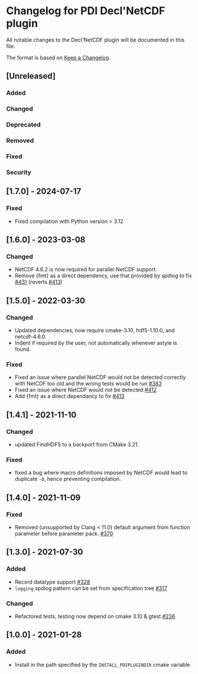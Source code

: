 # Changelog for PDI Decl'NetCDF plugin
All notable changes to the Decl'NetCDF plugin will be documented in this file.

The format is based on [Keep a Changelog](https://keepachangelog.com/en/1.0.0/).


## [Unreleased]

### Added

### Changed

### Deprecated

### Removed

### Fixed

### Security


## [1.7.0] - 2024-07-17

### Fixed
* Fixed compilation with Python version > 3.12


## [1.6.0] - 2023-03-08

### Changed
* NetCDF 4.6.2 is now required for parallel NetCDF support.
* Remove {fmt} as a direct dependency, use that provided by spdlog to fix
  [#431](https://gitlab.maisondelasimulation.fr/pdidev/pdi/-/issues/431)
  (reverts
  [#413](https://gitlab.maisondelasimulation.fr/pdidev/pdi/-/issues/413))


## [1.5.0] - 2022-03-30

### Changed
* Updated dependencies, now require cmake-3.10, hdf5-1.10.0, and netcdf-4.6.0.
* Indent if required by the user, not automatically whenever astyle is found.

### Fixed
* Fixed an issue where parallel NetCDF would not be detected correctly with
  NetCDF too old and the wrong tests would be run
  [#383](https://gitlab.maisondelasimulation.fr/pdidev/pdi/-/issues/383)
* Fixed an issue where NetCDF would not be detected
  [#412](https://gitlab.maisondelasimulation.fr/pdidev/pdi/-/issues/412)
* Add {fmt} as a direct dependancy to fix
  [#413](https://gitlab.maisondelasimulation.fr/pdidev/pdi/-/issues/413)


## [1.4.1] - 2021-11-10

### Changed
* updated FindHDF5 to a backport from CMake 3.21.

### Fixed
* fixed a bug where macro definitions imposed by NetCDF would lead to duplicate
  `-D`, hence preventing compilation.


## [1.4.0] - 2021-11-09

### Fixed
* Removed (unsupported by Clang < 11.0) default argument from function parameter
  before parameter pack.
  [#370](https://gitlab.maisondelasimulation.fr/pdidev/pdi/-/issues/370)


## [1.3.0] - 2021-07-30

### Added
* Record datatype support
  [#328](https://gitlab.maisondelasimulation.fr/pdidev/pdi/-/issues/328)
* `logging` spdlog pattern can be set from specification tree
  [#317](https://gitlab.maisondelasimulation.fr/pdidev/pdi/-/issues/317)

### Changed

* Refactored tests, testing now depend on cmake 3.10 & gtest
  [#236](https://gitlab.maisondelasimulation.fr/pdidev/pdi/-/issues/236)


## [1.0.0] - 2021-01-28

### Added
* Install in the path specified by the `INSTALL_PDIPLUGINDIR` cmake variable
